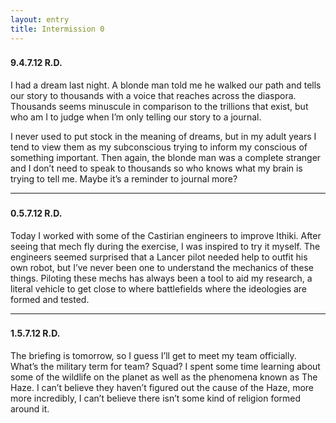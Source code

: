 ```yaml
---
layout: entry
title: Intermission 0
---
```


<div class="header-row">
    <h3></h3>
    <h4>9.4.7.12 <span class="small-text">R.D.</span></h4>
</div>

I had a dream last night. A blonde man told me he walked our path and tells our story to thousands with a voice that reaches across the diaspora. Thousands seems minuscule in comparison to the trillions that exist, but who am I to judge when I’m only telling our story to a journal.

I never used to put stock in the meaning of dreams, but in my adult years I tend to view them as my subconscious trying to inform my conscious of something important. Then again, the blonde man was a complete stranger and I don’t need to speak to thousands so who knows what my brain is trying to tell me. Maybe it’s a reminder to journal more?

<hr>

<div class="header-row">
    <h3></h3>
    <h4>0.5.7.12 <span class="small-text">R.D.</span></h4>
</div>

Today I worked with some of the Castirian engineers to improve Ithiki. After seeing that mech fly during the exercise, I was inspired to try it myself. The engineers seemed surprised that a Lancer pilot needed help to outfit his own robot, but I’ve never been one to understand the mechanics of these things. Piloting these mechs has always been a tool to aid my research, a literal vehicle to get close to where battlefields where the ideologies are formed and tested.

<hr>
<div class="header-row">
    <h3></h3>
    <h4>1.5.7.12 <span class="small-text">R.D.</span></h4>
</div>

The briefing is tomorrow, so I guess I’ll get to meet my team officially. What’s the military term for team? Squad? I spent some time learning about some of the wildlife on the planet as well as the phenomena known as The Haze. I can’t believe they haven’t figured out the cause of the Haze, more more incredibly, I can’t believe there isn’t some kind of religion formed around it.  